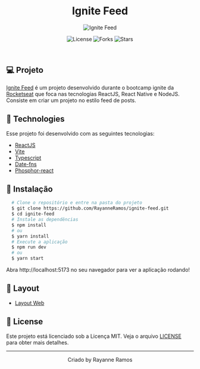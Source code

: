 <h1 align='center'>Ignite Feed</h1>

<p align='center'>
  <img src='https://user-images.githubusercontent.com/43352880/223568565-081794a0-edf5-434e-8fce-3ad76083ff33.png' alt='Ignite Feed' />
</p>

<p  align='center'>
  <img src='https://img.shields.io/badge/license-MIT-%23835afd' alt='License' />
  <img src='https://img.shields.io/badge/forks-MIT-%23835afd' alt='Forks' />
  <img src='https://img.shields.io/badge/stars-MIT-%23835afd' alt='Stars' />
</p>

<br>

## 💻 Projeto

[Ignite Feed](https://ignite-feed-ochre.vercel.app/) é um projeto desenvolvido durante o bootcamp ignite da [Rocketseat](https://www.rocketseat.com.br/) que foca nas tecnologias ReactJS, React Native e NodeJS. Consiste em criar um projeto no
estilo feed de posts.

## 🧪 Technologies

Esse projeto foi desenvolvido com as seguintes tecnologias:

- [ReactJS](https://reactjs.org/)
- [Vite](https://vitejs.dev/)
- [Typescript](https://www.typescriptlang.org/)
- [Date-fns](https://www.npmjs.com/package/date-fns)
- [Phosphor-react](https://phosphoricons.com/)

## 🚀 Instalação

```bash
  # Clone o repositório e entre na pasta do projeto
  $ git clone https://github.com/RayanneRamos/ignite-feed.git
  $ cd ignite-feed
  # Instale as dependências
  $ npm install
  # ou
  $ yarn install
  # Execute a aplicação
  $ npm run dev
  # ou
  $ yarn start
```

Abra http://localhost:5173 no seu navegador para ver a aplicação rodando!

## 🔖 Layout

- [Layout Web](<https://www.figma.com/file/XUFOgAR5OfvTY8VbA4XvjV/Ignite-Feed-(Community)?node-id=68%3A296&t=ndojrgeD94NXuRwI-1>)

## 📝 License

Este projeto está licenciado sob a Licença MIT. Veja o arquivo [LICENSE](LICENSE) para obter mais detalhes.

---

<p align='center'>Criado by Rayanne Ramos</p>
